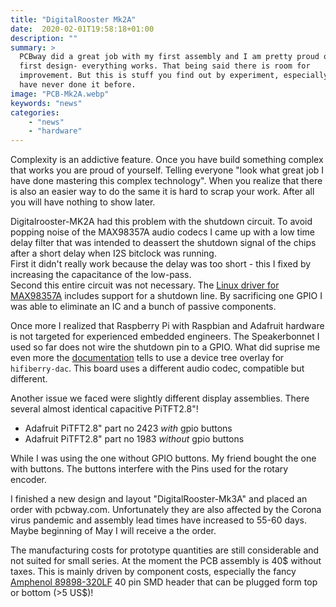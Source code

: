 ```yaml
---
title: "DigitalRooster Mk2A"
date:  2020-02-01T19:58:18+01:00
description: ""
summary: >
  PCBway did a great job with my first assembly and I am pretty proud of my
  first design- everything works. That being said there is room for
  improvement. But this is stuff you find out by experiment, especially if you 
  have never done it before. 
image: "PCB-Mk2A.webp"
keywords: "news"
categories:
    - "news"
    - "hardware"
---
```


Complexity is an addictive feature. Once you have build something complex that
works you are proud of yourself. Telling everyone "look what great job I have
done mastering this complex technology". When you realize that there is also an
easier way to do the same it is hard to scrap your work. After all you will have
nothing to show later.

Digitalrooster-MK2A had this problem with the shutdown circuit. To avoid popping
noise of the MAX98357A audio codecs I came up with a low time delay filter that
was intended to deassert the shutdown signal of the chips after a short delay
when I2S bitclock was running.\
First it didn't really work because the delay was too short - this I fixed by
increasing the capacitance of the low-pass.\
Second this entire circuit was not necessary. The
[Linux driver for MAX98357A](https://www.kernel.org/doc/Documentation/devicetree/bindings/sound/max98357a.txt)
includes support for a shutdown line. By sacrificing one GPIO I was able to
eliminate an IC and a bunch of passive components.

Once more I realized that Raspberry Pi with Raspbian and Adafruit hardware is
not targeted for experienced embedded engineers. The Speakerbonnet I used so far
does not wire the shutdown pin to a GPIO. What did suprise me even more the
[documentation](https://learn.adafruit.com/adafruit-speaker-bonnet-for-raspberry-pi/raspberry-pi-usage)
tells to use a device tree overlay for ``hifiberry-dac``. This board uses a
different audio codec, compatible but different.

Another issue we faced were slightly different display assemblies. There several
almost identical capacitive PiTFT2.8"!

*   Adafruit  PiTFT2.8" part no 2423 _with_ gpio buttons
*   Adafruit  PiTFT2.8" part no 1983 _without_ gpio buttons

While I was using the one without GPIO buttons. My friend bought the one with
buttons. The buttons interfere with the Pins used for the rotary encoder.

I finished a new design and layout "DigitalRooster-Mk3A" and placed an order
with pcbway.com. Unfortunately they are also affected by the Corona virus
pandemic and assembly lead times have increased to 55-60 days. Maybe beginning
of May I will receive a the order.

The manufacturing costs for prototype quantities are still considerable and not
suited for small series. At the moment the PCB assembly is 40$ without
taxes. This is mainly driven by component costs, especially the fancy 
[Amphenol 89898-320LF](https://www.digikey.de/product-detail/de/amphenol-icc-fci/89898-320LF/609-3054-ND/1535223) 
 40 pin SMD header that can be plugged form top or bottom  (>5 US$)!


